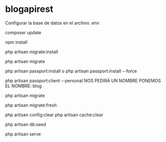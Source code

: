 # blogapirest
 
Configurar la base de datos en el archivo .env

composer update

npm install

php artisan migrate:install

php artisan migrate

php artisan passport:install    o    php artisan passport:install --force 

php artisan passport:client --personal
NOS PEDIRÁ UN NOMBRE PONEMOS EL NOMBRE: blog

php artisan migrate

php artisan migrate:fresh

php artisan config:clear 
php artisan cache:clear 

php artisan db:seed   

php artisan serve 

